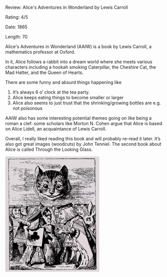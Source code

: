 Review: Alice's Adventures in Wonderland by Lewis Carroll

Rating: 4/5

Date: 1865

Length: 70

Alice's Adventures in Wonderland (AAIW) is a book by Lewis Carroll, a mathematics professor at Oxford.

In it, Alice follows a rabbit into a dream world where she meets various characters including a hookah smoking Caterpillar, the Cheshire Cat, the Mad Hatter, and the Queen of Hearts.

There are some funny and absurd things happening like 
1. It’s always 6 o’ clock at the tea party. 
1. Alice keeps eating things to become smaller or larger
1. Alice also seems to just trust that the shrinking/growing bottles are e.g. not poisonous

AAIW also has some interesting potential themes going on like being a roman a clef: some scholars like Morton N. Cohen argue that Alice is based on Alice Lidell, an acquaintance of Lewis Carroll.

Overall, I really liked reading this book and will probably re-read it later. It’s also got great images (woodcuts) by John Tenniel. The second book about Alice is called Through the Looking Glass.

![cheshire cat](../assets/23-07-10-cheshire.png)